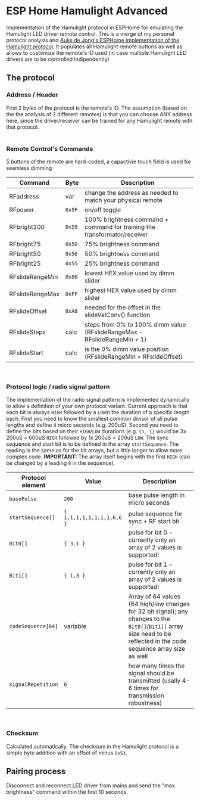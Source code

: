 # ESP Home Hamulight Advanced

Implementation of the Hamulight protocol in ESPHome for emulating the Hamulight LED driver remote control.
This is a merge of my personal protocol analysis and [Auke de Jong's ESPHome implementation of the Hamulight protocol](https://github.com/aukedejong/esphome-hamulight).
It populates all Hamulight remote buttons as well as allows to customize the remote's ID used (in case multiple Hamulight LED drivers are to be controlled indipendently)


## The protocol


### Address / Header
First 2 bytes of the protocol is the remote's ID. The assumption (based on the the analysis of 2 different remotes) is that you can choose
ANY address here, since the driver/receiver can be trained for any Hamulight remote with that protocol.
<br/><br/>

### Remote Control's Commands
5 buttons of the remote are hard-coded, a capactivie touch field is used for seamless dimming

| Command         | Byte | Description                                                               |
| --------------- | ---- | ------------------------------------------------------------------------- |
| RFaddress       | var  | change the address as needed to match your physical remote                |
| RFpower         | `0x5F` | on/off toggle                                                             |
| RFbright100     | `0x59` | 100% brightness command + command for training the transformator/receiver |
| RFbright75      | `0x50` | 75% brightness command                                                    |
| RFbright50      |	`0x56` | 50% brightness command                                                    |
| RFbright25      |	`0x55` | 25% brightness command                                                    |
| RFslideRangeMin | `0x80` | lowest HEX value used by dimm slider                                      |
| RFslideRangeMax |	`0xFF` | highest HEX value used by dimm slider                                     |
| RFslideOffset   |	`0xA8` | needed for the offset in the slideValConv() function                      |
| RFslideSteps    | calc | steps from 0% to 100% dimm value (RFslideRangeMax - RFslideRangeMin + 1)  |
| RFslideStart    | calc | is the 0% dimm value position    (RFslideRangeMin + RFslideOffset)        |
<br/>

### Protocol logic / radio signal pattern
The implementation of the radio signal pattern is implemented dynamically to allow a definition of your own protocol variant.
Current approach is that each bit is always `HIGH` followed by a `LOW`in the duration of a specific length each.
First you need to know the smallest common divisor of all pulse lengths and define it micro seconds (e.g. 200uS).
Second you need to define the bits based on their `HIGH`/`LOW` durations (e.g. `{3, 1}` would be 3x 200uS = 600uS `HIGH` followed by 1x 200uS = 200uS `LOW`.
The sync sequence and start bit is to be defined in the array `startSequence`. The reading is the same as for the bit arrays, but a little longer to allow more complex code. **IMPORTANT:** The array itself begins with the first `HIGH` (can be changed by a leading `0` in the sequence). 

| Protocol element  | Value                     | Description                                                                                                                                                              |
| ----------------- | ------------------------- | ------------------------------------------------------------------------------------------------------------------------------------------------------------------------ |
| `basePulse`       | `200`                     | base pulse length in micro seconds                                                                                                                                       |
| `startSequence[]` | `{ 1,1,1,1,1,1,1,1,6,6 }` | pulse sequence for sync + RF start bit                                                                                                                                   |
| `Bit0[]`          | `{ 3,1 }`                 | pulse for bit 0 - currently only an array of 2 values is supported!                                                                                                      |
| `Bit1[]`          | `{ 1,3 }`                 | pulse for bit 1 - currently only an array of 2 values is supported!                                                                                                      |
| `codeSequence[64]`| variable                  | Array of 64 values (64 high/low changes for 32 bit signal); any changes to the `Bit0[]`/`Bit1[]` array size need to be reflected in the code sequence array size as well |
| `signalRepetition`| `6`                       | how many times the signal should be transmitted (usally 4-6 times for transmission robustness)                                                                           |
<br/>

### Checksum
Calculated automatically.
The checksum in the Hamulight protocol is a simple byte addition with an offset of minus `0x53`.
<br/>

## Pairing process
Disconnect and reconnect LED driver from mains and send the "max brightness" command within the first 10 seconds.
